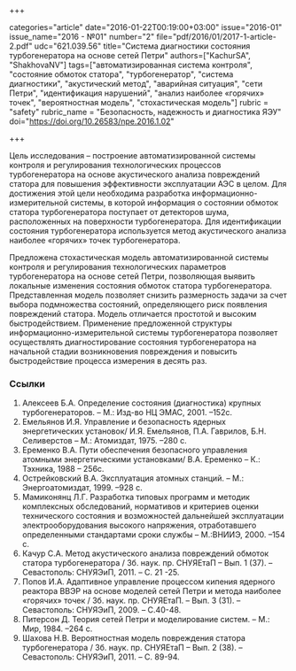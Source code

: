 +++

categories="article"
date="2016-01-22T00:19:00+03:00"
issue="2016-01"
issue_name="2016 - №01"
number="2"
file="pdf/2016/01/2017-1-article-2.pdf"
udc="621.039.56"
title="Система диагностики состояния турбогенератора на основе сетей Петри"
authors=["KachurSA", "ShakhovaNV"]
tags=["автоматизированная система контроля", "состояние обмоток статора", "турбогенератор", "система диагностики", "акустический метод", "аварийная ситуация", "сети Петри", "идентификация нарушений", "анализ наиболее «горячих» точек", "вероятностная модель", "стохастическая модель"]
rubric = "safety"
rubric_name = "Безопасность, надежность и диагностика ЯЭУ"
doi="https://doi.org/10.26583/npe.2016.1.02"

+++

Цель исследования – построение автоматизированной системы контроля и регулирования технологических процессов турбогенератора на основе акустического анализа повреждений статора для повышения эффективности эксплуатации АЭС в целом. Для достижения этой цели необходима разработка информационно-измерительной системы, в которой информация о состоянии обмоток статора турбогенератора поступает от детекторов шума, расположенных на поверхности турбогенератора. Для идентификации состояния турбогенератора используется метод акустического анализа наиболее «горячих» точек турбогенератора.

Предложена стохастическая модель автоматизированной системы контроля и регулирования технологических параметров турбогенератора на основе сетей Петри, позволяющая выявить локальные изменения состояния обмоток статора турбогенератора. Представленная модель позволяет снизить размерность задачи за счет выбора подмножества состояний, определяющего риск появления повреждений статора. Модель отличается простотой и высоким быстродействием. Применение предложенной структуры информационно-измерительной системы турбогенератора позволяет осуществлять диагностирование состояния турбогенератора на начальной стадии возникновения повреждения и повысить быстродействие процесса измерения в десять раз.

### Ссылки

1. Алексеев Б.А. Определение состояния (диагностика) крупных турбогенераторов. – М.: Изд-во НЦ ЭМАС, 2001. –152с.
2. Емельянов И.Я. Управление и безопасность ядерных энергетических установок/ И.Я. Емельянов, П.А. Гаврилов, Б.Н. Селиверстов – М.: Атомиздат, 1975. –280 с.
3. Еременко В.А. Пути обеспечения безопасного управления атомными энергетическими установками/ В.А. Еременко – К.: Тэхника, 1988 – 256с.
4. Острейковский В.А. Эксплуатация атомных станций. – М.: Энергоатомиздат, 1999. –928 с.
5. Мамиконянц Л.Г. Разработка типовых программ и методик комплексных обследований, нормативов и критериев оценки технического состояния и возможностей дальнейшей эксплуатации электрооборудования высокого напряжения, отработавшего определенными стандартами сроки службы – М.:ВНИИЭ, 2000. –154 с.
6. Качур С.А. Метод акустического анализа повреждений обмоток статора турбогенератора / Зб. наук. пр. СНУЯЕтаП – Вып. 1 (37). –Севастополь: СНУЯЭиП, 2011. – С. 21 -25.
7. Попов И.А. Адаптивное управление процессом кипения ядерного реактора ВВЭР на основе моделей сетей Петри и метода наиболее «горячих» точек / Зб. наук. пр. СНУЯЕтаП. – Вып. 3 (31). – Севастополь: СНУЯЭиП, 2009. – С.40-48.
8. Питерсон Д. Теория сетей Петри и моделирование систем. – М.: Мир, 1984. –264 с.
9. Шахова Н.В. Вероятностная модель повреждения статора турбогенератора / Зб. наук. пр. СНУЯЕтаП – Вып. 2 (38). – Севастополь: СНУЯЭиП, 2011. – С. 89-94.